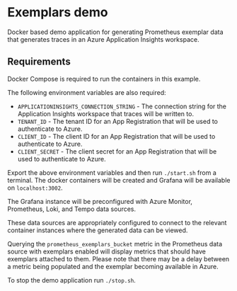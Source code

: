 # Exemplars demo

Docker based demo application for generating Prometheus exemplar data that generates traces in an Azure Application Insights workspace.

## Requirements

Docker Compose is required to run the containers in this example.

The following environment variables are also required:

- `APPLICATIONINSIGHTS_CONNECTION_STRING` - The connection string for the Application Insights workspace that traces will be written to.
- `TENANT_ID` - The tenant ID for an App Registration that will be used to authenticate to Azure.
- `CLIENT_ID` - The client ID for an App Registration that will be used to authenticate to Azure.
- `CLIENT_SECRET` - The client secret for an App Registration that will be used to authenticate to Azure.

Export the above environment variables and then run `./start.sh` from a terminal. The docker containers will be created and Grafana will be available on `localhost:3002`.

The Grafana instance will be preconfigured with Azure Monitor, Prometheus, Loki, and Tempo data sources.

These data sources are appropriately configured to connect to the relevant container instances where the generated data can be viewed.

Querying the `prometheus_exemplars_bucket` metric in the Prometheus data source with exemplars enabled will display metrics that should have exemplars attached to them. Please note that there may be a delay between a metric being populated and the exemplar becoming available in Azure.

To stop the demo application run `./stop.sh`.
